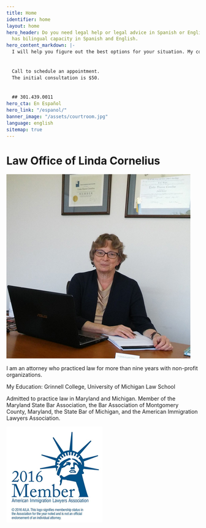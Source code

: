 ```yaml
---
title: Home
identifier: home
layout: home
hero_header: Do you need legal help or legal advice in Spanish or English? My office
  has bilingual capacity in Spanish and English.
hero_content_markdown: |-
  I will help you figure out the best options for your situation. My consultations are by appointment.


  Call to schedule an appointment.
  The initial consultation is $50.


  ## 301.439.0011
hero_cta: En Español
hero_link: "/espanol/"
banner_image: "/assets/courtroom.jpg"
language: english
sitemap: true
---
```


# Law Office of Linda Cornelius

![Linda Cornelius](/assets/lindacornelius.jpg)

I am an attorney who practiced law for more than nine years with non-profit organizations.

My Education: Grinnell College, University of Michigan Law School

Admitted to practice law in Maryland and Michigan. Member of the Maryland State Bar Association, the Bar Association of Montgomery County, Maryland, the State Bar of Michigan, and the American Immigration Lawyers Association.

![American Immigration Lawyers Association](/assets/aila.jpg)
